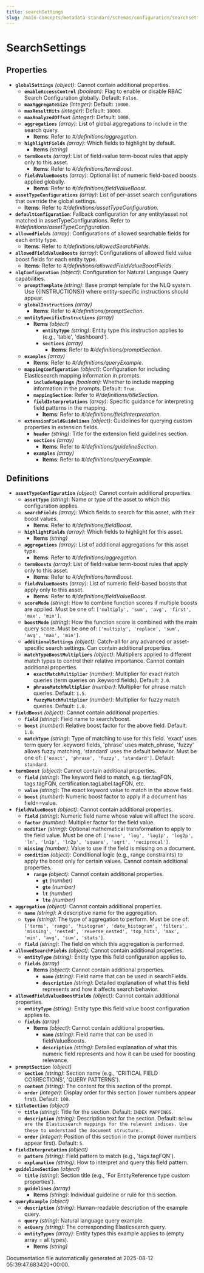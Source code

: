```yaml
---
title: searchSettings
slug: /main-concepts/metadata-standard/schemas/configuration/searchsettings
---
```


# SearchSettings

## Properties

- **`globalSettings`** *(object)*: Cannot contain additional properties.
  - **`enableAccessControl`** *(boolean)*: Flag to enable or disable RBAC Search Configuration globally. Default: `False`.
  - **`maxAggregateSize`** *(integer)*: Default: `10000`.
  - **`maxResultHits`** *(integer)*: Default: `10000`.
  - **`maxAnalyzedOffset`** *(integer)*: Default: `1000`.
  - **`aggregations`** *(array)*: List of global aggregations to include in the search query.
    - **Items**: Refer to *#/definitions/aggregation*.
  - **`highlightFields`** *(array)*: Which fields to highlight by default.
    - **Items** *(string)*
  - **`termBoosts`** *(array)*: List of field=value term-boost rules that apply only to this asset.
    - **Items**: Refer to *#/definitions/termBoost*.
  - **`fieldValueBoosts`** *(array)*: Optional list of numeric field-based boosts applied globally.
    - **Items**: Refer to *#/definitions/fieldValueBoost*.
- **`assetTypeConfigurations`** *(array)*: List of per-asset search configurations that override the global settings.
  - **Items**: Refer to *#/definitions/assetTypeConfiguration*.
- **`defaultConfiguration`**: Fallback configuration for any entity/asset not matched in assetTypeConfigurations. Refer to *#/definitions/assetTypeConfiguration*.
- **`allowedFields`** *(array)*: Configurations of allowed searchable fields for each entity type.
  - **Items**: Refer to *#/definitions/allowedSearchFields*.
- **`allowedFieldValueBoosts`** *(array)*: Configurations of allowed field value boost fields for each entity type.
  - **Items**: Refer to *#/definitions/allowedFieldValueBoostFields*.
- **`nlqConfiguration`** *(object)*: Configuration for Natural Language Query capabilities.
  - **`promptTemplate`** *(string)*: Base prompt template for the NLQ system. Use {{INSTRUCTIONS}} where entity-specific instructions should appear.
  - **`globalInstructions`** *(array)*
    - **Items**: Refer to *#/definitions/promptSection*.
  - **`entitySpecificInstructions`** *(array)*
    - **Items** *(object)*
      - **`entityType`** *(string)*: Entity type this instruction applies to (e.g., 'table', 'dashboard').
      - **`sections`** *(array)*
        - **Items**: Refer to *#/definitions/promptSection*.
  - **`examples`** *(array)*
    - **Items**: Refer to *#/definitions/queryExample*.
  - **`mappingConfiguration`** *(object)*: Configuration for including Elasticsearch mapping information in prompts.
    - **`includeMappings`** *(boolean)*: Whether to include mapping information in the prompts. Default: `True`.
    - **`mappingSection`**: Refer to *#/definitions/titleSection*.
    - **`fieldInterpretations`** *(array)*: Specific guidance for interpreting field patterns in the mapping.
      - **Items**: Refer to *#/definitions/fieldInterpretation*.
  - **`extensionFieldGuidelines`** *(object)*: Guidelines for querying custom properties in extension fields.
    - **`header`** *(string)*: Title for the extension field guidelines section.
    - **`sections`** *(array)*
      - **Items**: Refer to *#/definitions/guidelineSection*.
    - **`examples`** *(array)*
      - **Items**: Refer to *#/definitions/queryExample*.
## Definitions

- **`assetTypeConfiguration`** *(object)*: Cannot contain additional properties.
  - **`assetType`** *(string)*: Name or type of the asset to which this configuration applies.
  - **`searchFields`** *(array)*: Which fields to search for this asset, with their boost values.
    - **Items**: Refer to *#/definitions/fieldBoost*.
  - **`highlightFields`** *(array)*: Which fields to highlight for this asset.
    - **Items** *(string)*
  - **`aggregations`** *(array)*: List of additional aggregations for this asset type.
    - **Items**: Refer to *#/definitions/aggregation*.
  - **`termBoosts`** *(array)*: List of field=value term-boost rules that apply only to this asset.
    - **Items**: Refer to *#/definitions/termBoost*.
  - **`fieldValueBoosts`** *(array)*: List of numeric field-based boosts that apply only to this asset.
    - **Items**: Refer to *#/definitions/fieldValueBoost*.
  - **`scoreMode`** *(string)*: How to combine function scores if multiple boosts are applied. Must be one of: `['multiply', 'sum', 'avg', 'first', 'max', 'min']`.
  - **`boostMode`** *(string)*: How the function score is combined with the main query score. Must be one of: `['multiply', 'replace', 'sum', 'avg', 'max', 'min']`.
  - **`additionalSettings`** *(object)*: Catch-all for any advanced or asset-specific search settings. Can contain additional properties.
  - **`matchTypeBoostMultipliers`** *(object)*: Multipliers applied to different match types to control their relative importance. Cannot contain additional properties.
    - **`exactMatchMultiplier`** *(number)*: Multiplier for exact match queries (term queries on .keyword fields). Default: `2.0`.
    - **`phraseMatchMultiplier`** *(number)*: Multiplier for phrase match queries. Default: `1.5`.
    - **`fuzzyMatchMultiplier`** *(number)*: Multiplier for fuzzy match queries. Default: `1.0`.
- **`fieldBoost`** *(object)*: Cannot contain additional properties.
  - **`field`** *(string)*: Field name to search/boost.
  - **`boost`** *(number)*: Relative boost factor for the above field. Default: `1.0`.
  - **`matchType`** *(string)*: Type of matching to use for this field. 'exact' uses term query for .keyword fields, 'phrase' uses match_phrase, 'fuzzy' allows fuzzy matching, 'standard' uses the default behavior. Must be one of: `['exact', 'phrase', 'fuzzy', 'standard']`. Default: `standard`.
- **`termBoost`** *(object)*: Cannot contain additional properties.
  - **`field`** *(string)*: The keyword field to match, e.g. tier.tagFQN, tags.tagFQN, certification.tagLabel.tagFQN, etc.
  - **`value`** *(string)*: The exact keyword value to match in the above field.
  - **`boost`** *(number)*: Numeric boost factor to apply if a document has field==value.
- **`fieldValueBoost`** *(object)*: Cannot contain additional properties.
  - **`field`** *(string)*: Numeric field name whose value will affect the score.
  - **`factor`** *(number)*: Multiplier factor for the field value.
  - **`modifier`** *(string)*: Optional mathematical transformation to apply to the field value. Must be one of: `['none', 'log', 'log1p', 'log2p', 'ln', 'ln1p', 'ln2p', 'square', 'sqrt', 'reciprocal']`.
  - **`missing`** *(number)*: Value to use if the field is missing on a document.
  - **`condition`** *(object)*: Conditional logic (e.g., range constraints) to apply the boost only for certain values. Cannot contain additional properties.
    - **`range`** *(object)*: Cannot contain additional properties.
      - **`gt`** *(number)*
      - **`gte`** *(number)*
      - **`lt`** *(number)*
      - **`lte`** *(number)*
- **`aggregation`** *(object)*: Cannot contain additional properties.
  - **`name`** *(string)*: A descriptive name for the aggregation.
  - **`type`** *(string)*: The type of aggregation to perform. Must be one of: `['terms', 'range', 'histogram', 'date_histogram', 'filters', 'missing', 'nested', 'reverse_nested', 'top_hits', 'max', 'min', 'avg', 'sum', 'stats']`.
  - **`field`** *(string)*: The field on which this aggregation is performed.
- **`allowedSearchFields`** *(object)*: Cannot contain additional properties.
  - **`entityType`** *(string)*: Entity type this field configuration applies to.
  - **`fields`** *(array)*
    - **Items** *(object)*: Cannot contain additional properties.
      - **`name`** *(string)*: Field name that can be used in searchFields.
      - **`description`** *(string)*: Detailed explanation of what this field represents and how it affects search behavior.
- **`allowedFieldValueBoostFields`** *(object)*: Cannot contain additional properties.
  - **`entityType`** *(string)*: Entity type this field value boost configuration applies to.
  - **`fields`** *(array)*
    - **Items** *(object)*: Cannot contain additional properties.
      - **`name`** *(string)*: Field name that can be used in fieldValueBoosts.
      - **`description`** *(string)*: Detailed explanation of what this numeric field represents and how it can be used for boosting relevance.
- **`promptSection`** *(object)*
  - **`section`** *(string)*: Section name (e.g., 'CRITICAL FIELD CORRECTIONS', 'QUERY PATTERNS').
  - **`content`** *(string)*: The content for this section of the prompt.
  - **`order`** *(integer)*: Display order for this section (lower numbers appear first). Default: `100`.
- **`titleSection`** *(object)*
  - **`title`** *(string)*: Title for the section. Default: `INDEX MAPPINGS`.
  - **`description`** *(string)*: Description text for the section. Default: `Below are the Elasticsearch mappings for the relevant indices. Use these to understand the document structure:`.
  - **`order`** *(integer)*: Position of this section in the prompt (lower numbers appear first). Default: `5`.
- **`fieldInterpretation`** *(object)*
  - **`pattern`** *(string)*: Field pattern to match (e.g., 'tags.tagFQN').
  - **`explanation`** *(string)*: How to interpret and query this field pattern.
- **`guidelineSection`** *(object)*
  - **`title`** *(string)*: Section title (e.g., 'For EntityReference type custom properties').
  - **`guidelines`** *(array)*
    - **Items** *(string)*: Individual guideline or rule for this section.
- **`queryExample`** *(object)*
  - **`description`** *(string)*: Human-readable description of the example query.
  - **`query`** *(string)*: Natural language query example.
  - **`esQuery`** *(string)*: The corresponding Elasticsearch query.
  - **`entityTypes`** *(array)*: Entity types this example applies to (empty array = all types).
    - **Items** *(string)*


Documentation file automatically generated at 2025-08-12 05:39:47.683420+00:00.
